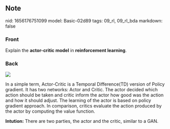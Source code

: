 ## Note
nid: 1656176751099
model: Basic-02d89
tags: 09_rl, 09_rl_bda
markdown: false

### Front
Explain the <b>actor-critic model</b> in <b>reinforcement learning</b>.

### Back
<img src="paste-2b88049417578b2c0f51c07bc0c43f8d0cbe423e.jpg">

In a simple term, Actor-Critic is a Temporal Difference(TD) version of Policy gradient. It has two networks: Actor and Critic. The actor decided which action should be taken and critic inform the actor how good was the action and how it should adjust. The learning of the actor is based on policy gradient approach. In comparison, critics evaluate the action produced by the actor by computing the value function.

<b>Intution:</b>
There are two parties, the actor and the critic, similar to a GAN.
